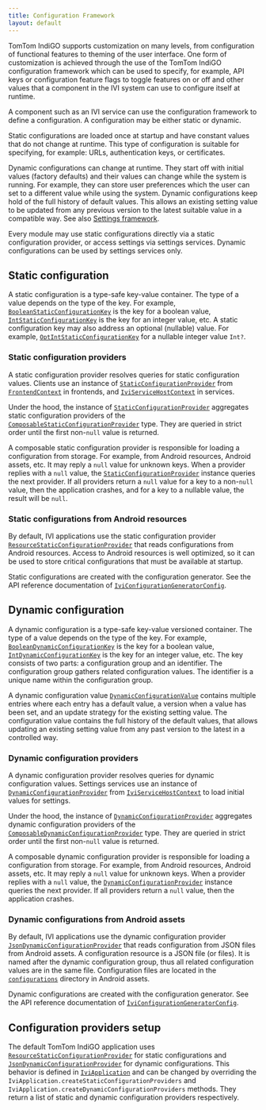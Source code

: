```yaml
---
title: Configuration Framework
layout: default
---
```


TomTom IndiGO supports customization on many levels, from configuration of functional features
to theming of the user interface. One form of customization is achieved through the use of the
TomTom IndiGO configuration framework which can be used to specify, for example, API keys or
configuration feature flags to toggle features on or off and other values that a component in the
IVI system can use to configure itself at runtime.

A component such as an IVI service can use the configuration framework to define a configuration.
A configuration may be either static or dynamic.

Static configurations are loaded once at startup and have constant values that do not change at
runtime. This type of configuration is suitable for specifying, for example: URLs, authentication
keys, or certificates.

Dynamic configurations can change at runtime. They start off with initial values (factory defaults)
and their values can change while the system is running. For example, they can store user preferences
which the user can set to a different value while using the system. Dynamic configurations keep
hold of the full history of default values. This allows an existing setting value to be updated from
any previous version to the latest suitable value in a compatible way. See also
[Settings framework](/tomtom-indigo/documentation/development/platform-domains/settings-framework).

Every module may use static configurations directly via a static configuration provider,
or access settings via settings services. Dynamic configurations can be used by settings services
only.

## Static configuration

A static configuration is a type-safe key-value container.
The type of a value depends on the type of the key. For example,
[`BooleanStaticConfigurationKey`](TTIVI_PLATFORM_API) is the key for a boolean value,
[`IntStaticConfigurationKey`](TTIVI_PLATFORM_API) is the key for an integer value, etc. A static
configuration key may also address an optional (nullable) value. For example,
[`OptIntStaticConfigurationKey`](TTIVI_PLATFORM_API) for a nullable integer value `Int?`.

### Static configuration providers

A static configuration provider resolves queries for static configuration values.
Clients use an instance of [`StaticConfigurationProvider`](TTIVI_PLATFORM_API) from
[`FrontendContext`](TTIVI_PLATFORM_API) in frontends, and
[`IviServiceHostContext`](TTIVI_PLATFORM_API) in services.

Under the hood, the instance of [`StaticConfigurationProvider`](TTIVI_PLATFORM_API) aggregates
static configuration providers of the [`ComposableStaticConfigurationProvider`](TTIVI_PLATFORM_API)
type. They are queried in strict order until the first non-`null` value is returned.

A composable static configuration provider is responsible for loading a configuration from storage.
For example, from Android resources, Android assets, etc. It may reply a `null` value for unknown
keys. When a provider replies with a `null` value, the
[`StaticConfigurationProvider`](TTIVI_PLATFORM_API) instance queries the next provider. If all
providers return a `null` value for a key to a non-`null` value, then the application crashes, and
for a key to a nullable value, the result will be `null`.

### Static configurations from Android resources

By default, IVI applications use the static configuration provider
[`ResourceStaticConfigurationProvider`](TTIVI_PLATFORM_API) that reads configurations from Android
resources. Access to Android resources is well optimized, so it can be used to store critical
configurations that must be available at startup.

Static configurations are created with the configuration generator.
See the API reference documentation of
[`IviConfigurationGeneratorConfig`](TTIVI_GRADLEPUGINS_API).

## Dynamic configuration

A dynamic configuration is a type-safe key-value versioned container.
The type of a value depends on the type of the key. For example,
[`BooleanDynamicConfigurationKey`](TTIVI_PLATFORM_API) is the key for a boolean value,
[`IntDynamicConfigurationKey`](TTIVI_PLATFORM_API) is the key for an integer value, etc.
The key consists of two parts: a configuration group and an identifier. The configuration group
gathers related configuration values. The identifier is a unique name within the configuration
group.

A dynamic configuration value [`DynamicConfigurationValue`](TTIVI_PLATFORM_API) contains multiple
entries where each entry has a default value, a version when a value has been set, and an update
strategy for the existing setting value. The configuration value contains the full history of the
default values, that allows updating an existing setting value from any past version to the latest
in a controlled way.

### Dynamic configuration providers

A dynamic configuration provider resolves queries for dynamic configuration values.
Settings services use an instance of [`DynamicConfigurationProvider`](TTIVI_PLATFORM_API) from
[`IviServiceHostContext`](TTIVI_PLATFORM_API) to load initial values for settings.

Under the hood, the instance of [`DynamicConfigurationProvider`](TTIVI_PLATFORM_API) aggregates
dynamic configuration providers of the
[`ComposableDynamicConfigurationProvider`](TTIVI_PLATFORM_API) type. They are queried in strict
order until the first non-`null` value is returned.

A composable dynamic configuration provider is responsible for loading a configuration from storage.
For example, from Android resources, Android assets, etc. It may reply a `null` value for unknown
keys. When a provider replies with a `null` value, the
[`DynamicConfigurationProvider`](TTIVI_PLATFORM_API) instance queries the next provider. If all
providers return a `null` value, then the application crashes.

### Dynamic configurations from Android assets

By default, IVI applications use the dynamic configuration provider
[`JsonDynamicConfigurationProvider`](TTIVI_PLATFORM_API) that reads configuration from JSON files
from Android assets. A configuration resource is a JSON file (or files). It is named after the
dynamic configuration group, thus all related configuration values are in the same file.
Configuration files are located in the
[`configurations`](https://github.com/tomtom-international/tomtom-digital-cockpit-sdk-examples/tree/main/examples/plugin/settingsservice/src/main/configurations)
directory in Android assets.

Dynamic configurations are created with the configuration generator.
See the API reference documentation of
[`IviConfigurationGeneratorConfig`](TTIVI_GRADLEPUGINS_API).

## Configuration providers setup

The default TomTom IndiGO application uses
[`ResourceStaticConfigurationProvider`](TTIVI_PLATFORM_API) for static configurations and
[`JsonDynamicConfigurationProvider`](TTIVI_PLATFORM_API) for dynamic configurations. This behavior
is defined in [`IviApplication`](TTIVI_PLATFORM_API) and can be changed by overriding the
`IviApplication.createStaticConfigurationProviders` and
`IviApplication.createDynamicConfigurationProviders` methods. They return a list of static and
dynamic configuration providers respectively.

